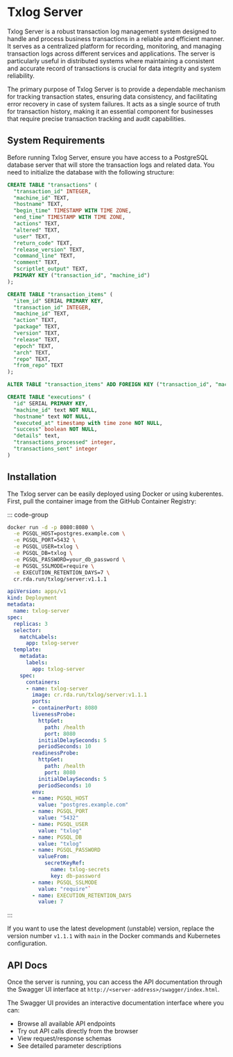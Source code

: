 # Txlog Server

Txlog Server is a robust transaction log management system designed to handle
and process business transactions in a reliable and efficient manner. It serves
as a centralized platform for recording, monitoring, and managing transaction
logs across different services and applications. The server is particularly
useful in distributed systems where maintaining a consistent and accurate record
of transactions is crucial for data integrity and system reliability.

The primary purpose of Txlog Server is to provide a dependable mechanism for
tracking transaction states, ensuring data consistency, and facilitating error
recovery in case of system failures. It acts as a single source of truth for
transaction history, making it an essential component for businesses that
require precise transaction tracking and audit capabilities.

## System Requirements

Before running Txlog Server, ensure you have access to a PostgreSQL database
server that will store the transaction logs and related data. You need to
initialize the database with the following structure:

```sql
CREATE TABLE "transactions" (
  "transaction_id" INTEGER,
  "machine_id" TEXT,
  "hostname" TEXT,
  "begin_time" TIMESTAMP WITH TIME ZONE,
  "end_time" TIMESTAMP WITH TIME ZONE,
  "actions" TEXT,
  "altered" TEXT,
  "user" TEXT,
  "return_code" TEXT,
  "release_version" TEXT,
  "command_line" TEXT,
  "comment" TEXT,
  "scriptlet_output" TEXT,
  PRIMARY KEY ("transaction_id", "machine_id")
);

CREATE TABLE "transaction_items" (
  "item_id" SERIAL PRIMARY KEY,
  "transaction_id" INTEGER,
  "machine_id" TEXT,
  "action" TEXT,
  "package" TEXT,
  "version" TEXT,
  "release" TEXT,
  "epoch" TEXT,
  "arch" TEXT,
  "repo" TEXT,
  "from_repo" TEXT
);

ALTER TABLE "transaction_items" ADD FOREIGN KEY ("transaction_id", "machine_id") REFERENCES "transactions" ("transaction_id", "machine_id");

CREATE TABLE "executions" (
  "id" SERIAL PRIMARY KEY,
  "machine_id" text NOT NULL,
  "hostname" text NOT NULL,
  "executed_at" timestamp with time zone NOT NULL,
  "success" boolean NOT NULL,
  "details" text,
  "transactions_processed" integer,
  "transactions_sent" integer
)
```

## Installation

The Txlog server can be easily deployed using Docker or using kuberentes. First, pull the container image from the GitHub Container Registry:

::: code-group

```bash [Docker]
docker run -d -p 8080:8080 \
  -e PGSQL_HOST=postgres.example.com \
  -e PGSQL_PORT=5432 \
  -e PGSQL_USER=txlog \
  -e PGSQL_DB=txlog \
  -e PGSQL_PASSWORD=your_db_password \
  -e PGSQL_SSLMODE=require \
  -e EXECUTION_RETENTION_DAYS=7 \
  cr.rda.run/txlog/server:v1.1.1
```

```yaml [Kubernetes]
apiVersion: apps/v1
kind: Deployment
metadata:
  name: txlog-server
spec:
  replicas: 3
  selector:
    matchLabels:
      app: txlog-server
  template:
    metadata:
      labels:
        app: txlog-server
    spec:
      containers:
      - name: txlog-server
        image: cr.rda.run/txlog/server:v1.1.1
        ports:
        - containerPort: 8080
        livenessProbe:
          httpGet:
            path: /health
            port: 8080
          initialDelaySeconds: 5
          periodSeconds: 10
        readinessProbe:
          httpGet:
            path: /health
            port: 8080
          initialDelaySeconds: 5
          periodSeconds: 10
        env:
        - name: PGSQL_HOST
          value: "postgres.example.com"
        - name: PGSQL_PORT
          value: "5432"
        - name: PGSQL_USER
          value: "txlog"
        - name: PGSQL_DB
          value: "txlog"
        - name: PGSQL_PASSWORD
          valueFrom:
            secretKeyRef:
              name: txlog-secrets
              key: db-password
        - name: PGSQL_SSLMODE
          value: "require"`
        - name: EXECUTION_RETENTION_DAYS
          value: 7
```

:::

If you want to use the latest development (unstable) version, replace the
version number `v1.1.1` with `main` in the Docker commands and Kubernetes
configuration.

## API Docs

Once the server is running, you can access the API documentation through the
Swagger UI interface at `http://<server-address>/swagger/index.html`.

The Swagger UI provides an interactive documentation interface where you can:

* Browse all available API endpoints
* Try out API calls directly from the browser
* View request/response schemas
* See detailed parameter descriptions
